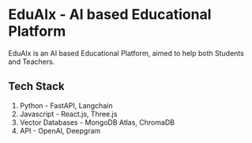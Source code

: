 # EduAIx - AI based Educational Platform
EduAIx is an AI based Educational Platform, aimed to help both Students and Teachers. 

## Tech Stack
1. Python - FastAPI, Langchain
2. Javascript - React.js, Three.js
3. Vector Databases - MongoDB Atlas, ChromaDB
4. API - OpenAI, Deepgram
